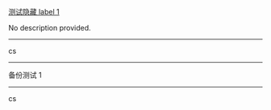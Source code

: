 [测试隐藏 label 1](https://github.com/bxb100/issueblog-test/issues/5)

No description provided.

---

<a id="issuecomment-986067606"></a>
cs

---

<a id="issuecomment-986197032"></a>
备份测试 1

---

<a id="issuecomment-986197833"></a>
cs